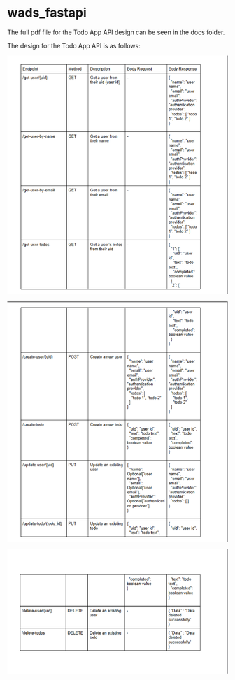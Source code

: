 # wads_fastapi

The full pdf file for the Todo App API design can be seen in the docs folder.

The design for the Todo App API is as follows:

![API Design Part 1](docs/fastapi1.png)

![API Design Part 2](docs/fastapi2.png)

![API Design Part 3](docs/fastapi3.png)
